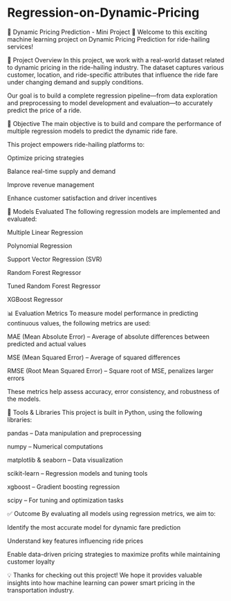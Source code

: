 # Regression-on-Dynamic-Pricing
🚕 Dynamic Pricing Prediction - Mini Project
👋 Welcome to this exciting machine learning project on Dynamic Pricing Prediction for ride-hailing services!

📝 Project Overview
In this project, we work with a real-world dataset related to dynamic pricing in the ride-hailing industry. The dataset captures various customer, location, and ride-specific attributes that influence the ride fare under changing demand and supply conditions.

Our goal is to build a complete regression pipeline—from data exploration and preprocessing to model development and evaluation—to accurately predict the price of a ride.

🎯 Objective
The main objective is to build and compare the performance of multiple regression models to predict the dynamic ride fare.

This project empowers ride-hailing platforms to:

Optimize pricing strategies

Balance real-time supply and demand

Improve revenue management

Enhance customer satisfaction and driver incentives

🤖 Models Evaluated
The following regression models are implemented and evaluated:

Multiple Linear Regression

Polynomial Regression

Support Vector Regression (SVR)

Random Forest Regressor

Tuned Random Forest Regressor

XGBoost Regressor

📊 Evaluation Metrics
To measure model performance in predicting continuous values, the following metrics are used:

MAE (Mean Absolute Error) – Average of absolute differences between predicted and actual values

MSE (Mean Squared Error) – Average of squared differences

RMSE (Root Mean Squared Error) – Square root of MSE, penalizes larger errors

These metrics help assess accuracy, error consistency, and robustness of the models.

🧰 Tools & Libraries
This project is built in Python, using the following libraries:

pandas – Data manipulation and preprocessing

numpy – Numerical computations

matplotlib & seaborn – Data visualization

scikit-learn – Regression models and tuning tools

xgboost – Gradient boosting regression

scipy – For tuning and optimization tasks

✅ Outcome
By evaluating all models using regression metrics, we aim to:

Identify the most accurate model for dynamic fare prediction

Understand key features influencing ride prices

Enable data-driven pricing strategies to maximize profits while maintaining customer loyalty

💡 Thanks for checking out this project! We hope it provides valuable insights into how machine learning can power smart pricing in the transportation industry.
